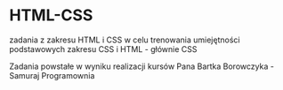 # HTML-CSS
zadania z zakresu HTML i CSS w celu trenowania umiejętności podstawowych zakresu CSS i HTML - głównie CSS


Zadania powstałe w wyniku realizacji kursów Pana Bartka Borowczyka - Samuraj Programownia